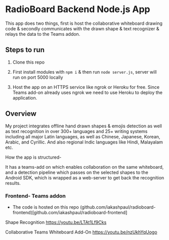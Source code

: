 # RadioBoard Backend Node.js App

This app does two things, first is host the collaborative whiteboard drawing code & secondly communicates with the drawn shape & text recognizer & relays the data to the Teams addon.


## Steps to run

1. Clone this repo

2. First install modules with ```npm i``` & then run ```node server.js```, server will run on port 5000 locally

3. Host the app on an HTTPS service like ngrok or Heroku for free. Since Teams add-on already uses ngrok we need to use Heroku to deploy the application.




## Overview

My project integrates offline hand drawn shapes & emojis detection as well as text recognition in over 300+ languages and 25+ writing systems including all major Latin languages, as well as Chinese, Japanese, Korean, Arabic, and Cyrillic. And also regional Indic languages like Hindi, Malayalam etc.

How the app is structured-

It has a teams-add on which enables collaboration on the same whiteboard, and a detection pipeline which passes on the selected shapes to the Android SDK, which is wrapped as a web-server to get back the recognition results.

### Frontend- Teams addon 

* The code is hosted on this repo (github.com/iakashpaul/radioboard-frontend)[github.com/iakashpaul/radioboard-frontend]

Shape Recognition 
https://youtu.be/LTAt1Lf9Cks

Collaborative Teams Whiteboard Add-On
https://youtu.be/nzUkhYqUogo